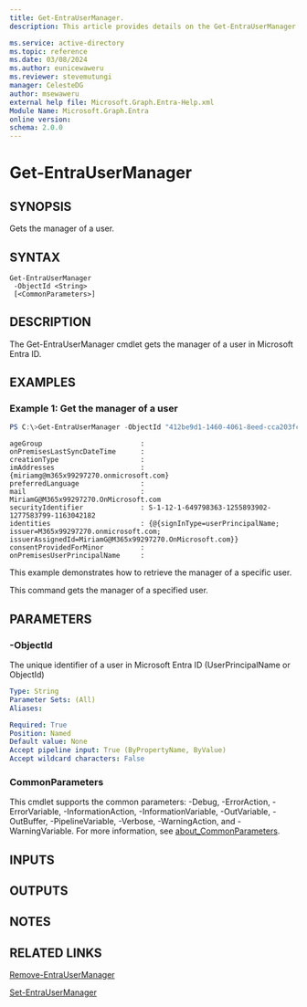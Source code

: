 ```yaml
---
title: Get-EntraUserManager.
description: This article provides details on the Get-EntraUserManager command.

ms.service: active-directory
ms.topic: reference
ms.date: 03/08/2024
ms.author: eunicewaweru
ms.reviewer: stevemutungi
manager: CelesteDG
author: msewaweru
external help file: Microsoft.Graph.Entra-Help.xml
Module Name: Microsoft.Graph.Entra
online version:
schema: 2.0.0
---
```


# Get-EntraUserManager

## SYNOPSIS
Gets the manager of a user.

## SYNTAX

```
Get-EntraUserManager 
 -ObjectId <String> 
 [<CommonParameters>]
```

## DESCRIPTION
The Get-EntraUserManager cmdlet gets the manager of a user in Microsoft Entra ID.

## EXAMPLES

### Example 1: Get the manager of a user
```powershell
PS C:\>Get-EntraUserManager -ObjectId "412be9d1-1460-4061-8eed-cca203fcb215"
```
```output
ageGroup                        :
onPremisesLastSyncDateTime      :
creationType                    :
imAddresses                     : {miriamg@m365x99297270.onmicrosoft.com}
preferredLanguage               :
mail                            : MiriamG@M365x99297270.OnMicrosoft.com
securityIdentifier              : S-1-12-1-649798363-1255893902-1277583799-1163042182
identities                      : {@{signInType=userPrincipalName; issuer=M365x99297270.onmicrosoft.com; issuerAssignedId=MiriamG@M365x99297270.OnMicrosoft.com}}
consentProvidedForMinor         :
onPremisesUserPrincipalName     :
```

This example demonstrates how to retrieve the manager of a specific user.  

This command gets the manager of a specified user.

## PARAMETERS

### -ObjectId
The unique identifier of a user in Microsoft Entra ID (UserPrincipalName or ObjectId)

```yaml
Type: String
Parameter Sets: (All)
Aliases:

Required: True
Position: Named
Default value: None
Accept pipeline input: True (ByPropertyName, ByValue)
Accept wildcard characters: False
```

### CommonParameters
This cmdlet supports the common parameters: -Debug, -ErrorAction, -ErrorVariable, -InformationAction, -InformationVariable, -OutVariable, -OutBuffer, -PipelineVariable, -Verbose, -WarningAction, and -WarningVariable. For more information, see [about_CommonParameters](http://go.microsoft.com/fwlink/?LinkID=113216).

## INPUTS

## OUTPUTS

## NOTES

## RELATED LINKS

[Remove-EntraUserManager](Remove-EntraUserManager.md)

[Set-EntraUserManager](Set-EntraUserManager.md)

